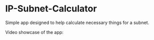 # IP-Subnet-Calculator

Simple app designed to help calculate necessary things for a subnet. 

Video showcase of the app:

